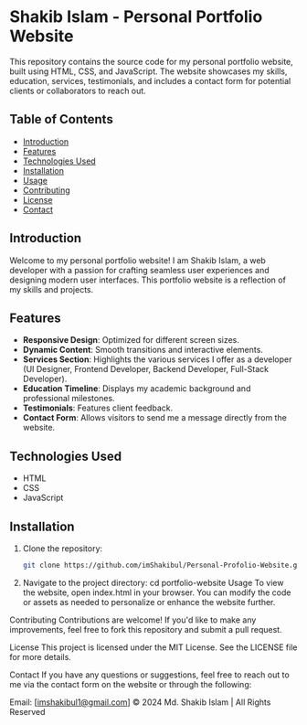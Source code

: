 # Shakib Islam - Personal Portfolio Website

This repository contains the source code for my personal portfolio website, built using HTML, CSS, and JavaScript. The website showcases my skills, education, services, testimonials, and includes a contact form for potential clients or collaborators to reach out.

## Table of Contents

- [Introduction](#introduction)
- [Features](#features)
- [Technologies Used](#technologies-used)
- [Installation](#installation)
- [Usage](#usage)
- [Contributing](#contributing)
- [License](#license)
- [Contact](#contact)

## Introduction

Welcome to my personal portfolio website! I am Shakib Islam, a web developer with a passion for crafting seamless user experiences and designing modern user interfaces. This portfolio website is a reflection of my skills and projects.

## Features

- **Responsive Design**: Optimized for different screen sizes.
- **Dynamic Content**: Smooth transitions and interactive elements.
- **Services Section**: Highlights the various services I offer as a developer (UI Designer, Frontend Developer, Backend Developer, Full-Stack Developer).
- **Education Timeline**: Displays my academic background and professional milestones.
- **Testimonials**: Features client feedback.
- **Contact Form**: Allows visitors to send me a message directly from the website.

## Technologies Used

- HTML
- CSS
- JavaScript

## Installation

1. Clone the repository:
   ```bash
   git clone https://github.com/imShakibul/Personal-Profolio-Website.git

2. Navigate to the project directory:
   cd portfolio-website
Usage
To view the website, open index.html in your browser. You can modify the code or assets as needed to personalize or enhance the website further.

Contributing
Contributions are welcome! If you'd like to make any improvements, feel free to fork this repository and submit a pull request.

License
This project is licensed under the MIT License. See the LICENSE file for more details.

Contact
If you have any questions or suggestions, feel free to reach out to me via the contact form on the website or through the following:

Email: [imshakibul1@gmail.com]
© 2024 Md. Shakib Islam | All Rights Reserved

